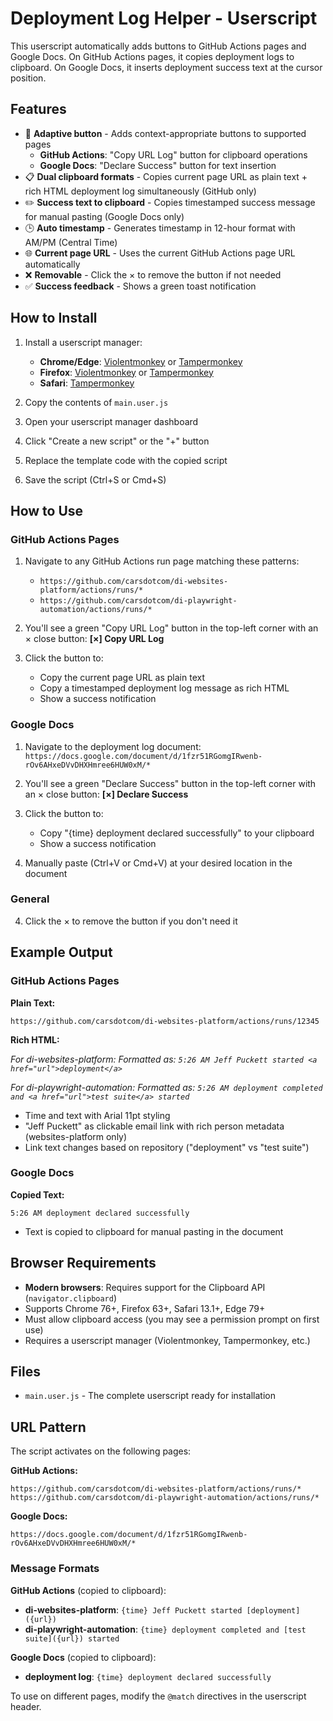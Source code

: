 # Deployment Log Helper - Userscript

This userscript automatically adds buttons to GitHub Actions pages and Google Docs. On GitHub Actions pages, it copies deployment logs to clipboard. On Google Docs, it inserts deployment success text at the cursor position.

## Features

- 🔘 **Adaptive button** - Adds context-appropriate buttons to supported pages
  - **GitHub Actions**: "Copy URL Log" button for clipboard operations
  - **Google Docs**: "Declare Success" button for text insertion
- 📋 **Dual clipboard formats** - Copies current page URL as plain text + rich HTML deployment log simultaneously (GitHub only)
- ✏️ **Success text to clipboard** - Copies timestamped success message for manual pasting (Google Docs only)
- 🕒 **Auto timestamp** - Generates timestamp in 12-hour format with AM/PM (Central Time)
- 🌐 **Current page URL** - Uses the current GitHub Actions page URL automatically
- ❌ **Removable** - Click the × to remove the button if not needed
- ✅ **Success feedback** - Shows a green toast notification

## How to Install

1. Install a userscript manager:

   - **Chrome/Edge**: [Violentmonkey](https://chromewebstore.google.com/detail/violentmonkey/jinjaccalgkegednnccohejagnlnfdag) or [Tampermonkey](https://chromewebstore.google.com/detail/tampermonkey/dhdgffkkebhmkfjojejmpbldmpobfkfo)
   - **Firefox**: [Violentmonkey](https://addons.mozilla.org/en-US/firefox/addon/violentmonkey/) or [Tampermonkey](https://addons.mozilla.org/en-US/firefox/addon/tampermonkey/)
   - **Safari**: [Tampermonkey](https://apps.apple.com/us/app/tampermonkey/id1482490089)

2. Copy the contents of `main.user.js`
3. Open your userscript manager dashboard
4. Click "Create a new script" or the "+" button
5. Replace the template code with the copied script
6. Save the script (Ctrl+S or Cmd+S)

## How to Use

### GitHub Actions Pages

1. Navigate to any GitHub Actions run page matching these patterns:

   - `https://github.com/carsdotcom/di-websites-platform/actions/runs/*`
   - `https://github.com/carsdotcom/di-playwright-automation/actions/runs/*`

2. You'll see a green "Copy URL Log" button in the top-left corner with an × close button:
   **[×] Copy URL Log**

3. Click the button to:

   - Copy the current page URL as plain text
   - Copy a timestamped deployment log message as rich HTML
   - Show a success notification

### Google Docs

1. Navigate to the deployment log document:
   `https://docs.google.com/document/d/1fzr51RGomgIRwenb-rOv6AHxeDVvDHXHmree6HUW0xM/*`

2. You'll see a green "Declare Success" button in the top-left corner with an × close button:
   **[×] Declare Success**

3. Click the button to:

   - Copy "{time} deployment declared successfully" to your clipboard
   - Show a success notification

4. Manually paste (Ctrl+V or Cmd+V) at your desired location in the document

### General

4. Click the × to remove the button if you don't need it

## Example Output

### GitHub Actions Pages

**Plain Text:**

```
https://github.com/carsdotcom/di-websites-platform/actions/runs/12345
```

**Rich HTML:**

_For di-websites-platform:_
_Formatted as: `5:26 AM Jeff Puckett started <a href="url">deployment</a>`_

_For di-playwright-automation:_
_Formatted as: `5:26 AM deployment completed and <a href="url">test suite</a> started`_

- Time and text with Arial 11pt styling
- "Jeff Puckett" as clickable email link with rich person metadata (websites-platform only)
- Link text changes based on repository ("deployment" vs "test suite")

### Google Docs

**Copied Text:**

```
5:26 AM deployment declared successfully
```

- Text is copied to clipboard for manual pasting in the document

## Browser Requirements

- **Modern browsers**: Requires support for the Clipboard API (`navigator.clipboard`)
- Supports Chrome 76+, Firefox 63+, Safari 13.1+, Edge 79+
- Must allow clipboard access (you may see a permission prompt on first use)
- Requires a userscript manager (Violentmonkey, Tampermonkey, etc.)

## Files

- `main.user.js` - The complete userscript ready for installation

## URL Pattern

The script activates on the following pages:

**GitHub Actions:**

```
https://github.com/carsdotcom/di-websites-platform/actions/runs/*
https://github.com/carsdotcom/di-playwright-automation/actions/runs/*
```

**Google Docs:**

```
https://docs.google.com/document/d/1fzr51RGomgIRwenb-rOv6AHxeDVvDHXHmree6HUW0xM/*
```

### Message Formats

**GitHub Actions** (copied to clipboard):

- **di-websites-platform**: `{time} Jeff Puckett started [deployment]({url})`
- **di-playwright-automation**: `{time} deployment completed and [test suite]({url}) started`

**Google Docs** (copied to clipboard):

- **deployment log**: `{time} deployment declared successfully`

To use on different pages, modify the `@match` directives in the userscript header.
